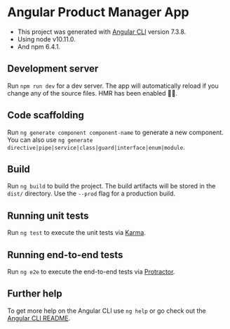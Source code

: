 # Angular Product Manager App

- This project was generated with [Angular CLI](https://github.com/angular/angular-cli) version 7.3.8.
- Using node v10.11.0.
- And npm 6.4.1.

## Development server

Run `npm run dev` for a dev server. The app will automatically reload if you change any of the source files. HMR has been enabled 💪🏾.

## Code scaffolding

Run `ng generate component component-name` to generate a new component. You can also use `ng generate directive|pipe|service|class|guard|interface|enum|module`.

## Build

Run `ng build` to build the project. The build artifacts will be stored in the `dist/` directory. Use the `--prod` flag for a production build.

## Running unit tests

Run `ng test` to execute the unit tests via [Karma](https://karma-runner.github.io).

## Running end-to-end tests

Run `ng e2e` to execute the end-to-end tests via [Protractor](http://www.protractortest.org/).

## Further help

To get more help on the Angular CLI use `ng help` or go check out the [Angular CLI README](https://github.com/angular/angular-cli/blob/master/README.md).
